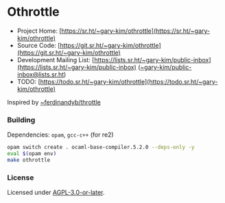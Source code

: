 # Othrottle

* Project Home: [https://sr.ht/~gary-kim/othrottle](https://sr.ht/~gary-kim/othrottle)
* Source Code: [https://git.sr.ht/~gary-kim/othrottle](https://git.sr.ht/~gary-kim/othrottle)
* Development Mailing List: [https://lists.sr.ht/~gary-kim/public-inbox](https://lists.sr.ht/~gary-kim/public-inbox) ([~gary-kim/public-inbox@lists.sr.ht](mailto:~gary-kim/public-inbox@lists.sr.ht))
* TODO: [https://todo.sr.ht/~gary-kim/othrottle](https://todo.sr.ht/~gary-kim/othrottle)

Inspired by [~ferdinandyb/throttle](https://sr.ht/~ferdinandyb/throttle/)

### Building

Dependencies: `opam`, `gcc-c++` (for re2)

``` bash
opam switch create . ocaml-base-compiler.5.2.0 --deps-only -y
eval $(opam env)
make othrottle
```

### License

Licensed under [AGPL-3.0-or-later](./LICENSE).

